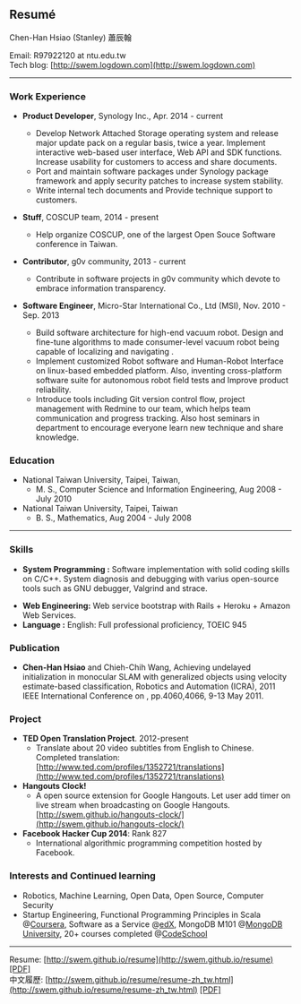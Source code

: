 ## Resumé


Chen-Han Hsiao (Stanley) 蕭辰翰

Email: R97922120 at ntu.edu.tw  
Tech blog: [http://swem.logdown.com](http://swem.logdown.com)

---------------------------------------

### Work Experience

*   **Product Developer**, Synology Inc.,
    Apr. 2014 - current
    - Develop Network Attached Storage operating system and release major update pack on a regular basis, twice a year. Implement interactive web-based user interface, Web API and SDK functions. Increase usability for customers to access and share documents.
    - Port and maintain software packages under Synology package framework and apply security patches to increase system stability.
    - Write internal tech documents and Provide technique support to customers.

*   **Stuff**, COSCUP team,
    2014 - present
    - Help organize COSCUP, one of the largest Open Souce Software conference in Taiwan.

*   **Contributor**, g0v community,
    2013 - current
    - Contribute in software projects in g0v community which devote to embrace information transparency.

*   **Software Engineer**, Micro-Star International Co., Ltd (MSI),
    Nov. 2010 - Sep. 2013
    - Build software architecture for high-end vacuum robot. Design and fine-tune algorithms to made consumer-level vacuum robot being capable of localizing and navigating <!---accurately in indoor environment-->.
    - Implement customized Robot software and Human-Robot Interface on linux-based embedded platform. Also, inventing cross-platform software suite for autonomous robot field tests and Improve product reliability.
    - Introduce tools including Git version control flow, project management with Redmine to our team, which helps team communication and progress tracking. Also host seminars in department to encourage everyone learn new technique and share knowledge.

### Education

*   National Taiwan University, Taipei, Taiwan, 
    * M. S., Computer Science and Information Engineering, Aug 2008 - July 2010
*   National Taiwan University, Taipei, Taiwan
    * B. S., Mathematics, Aug 2004 - July 2008

---------------------------------------

### Skills

*   **System Programming :** Software implementation with solid coding skills on C/C++. System diagnosis and debugging with varius open-source tools such as GNU debugger, Valgrind and strace.
<!---
*   **Data analysis :** Using Matlab and Python (With open-source numeric and scientific package) to finding useful information for scientific and business usage.
-->
*   **Web Engineering:** Web service bootstrap with Rails + Heroku + Amazon Web Services. <!---Basic knowledge on web load-balancing and scaling.-->
*   **Language :** English: Full professional proficiency, TOEIC 945

### Publication

*   **Chen-Han Hsiao** and Chieh-Chih Wang, Achieving undelayed initialization in monocular SLAM with generalized objects using velocity estimate-based classification, Robotics and Automation (ICRA), 2011 IEEE International Conference on , pp.4060,4066, 9-13 May 2011.

### Project

*   **TED Open Translation Project**. 2012-present
    -  Translate about 20 video subtitles from English to Chinese. Completed translation: [http://www.ted.com/profiles/1352721/translations](http://www.ted.com/profiles/1352721/translations)
*   **Hangouts Clock!**
	- A open source extension for Google Hangouts. Let user add timer on live stream when broadcasting on Google Hangouts. [http://swem.github.io/hangouts-clock/](http://swem.github.io/hangouts-clock/)
*   **Facebook Hacker Cup 2014**: Rank 827
    - International algorithmic programming competition hosted by Facebook.

### Interests and Continued learning

*   Robotics, Machine Learning, Open Data, Open Source, Computer Security
*   Startup Engineering, Functional Programming Principles in Scala @[Coursera](https://www.coursera.org/), Software as a Service @[edX](https://www.edx.org/), MongoDB M101 @[MongoDB University](https://university.mongodb.com/), 20+ courses completed @[CodeSchool](https://www.codeschool.com/users/swem)

---------------------------------------

Resume: [http://swem.github.io/resume](http://swem.github.io/resume) [[PDF]](https://raw.github.com/swem/resume/master/ChenHanHsiao-resume.pdf)  
中文履歷: [http://swem.github.io/resume/resume-zh_tw.html](http://swem.github.io/resume/resume-zh_tw.html) [[PDF]](https://raw.github.com/swem/resume/master/ChenHanHsiao-resume-zh_tw.pdf)
